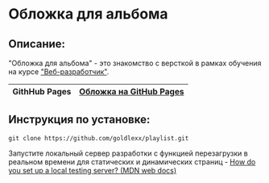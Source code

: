 # Обложка для альбома 

## Описание:

"Обложка для альбома" - это знакомство с версткой в рамках обучения на курсе ["Веб-разработчик"](https://praktikum.yandex.ru/web/).

| **GithHub Pages** | [Обложка на GitHub Pages](https://goldlexx.github.io/playlist/) |
| ----------------- | -------------------------------------------------------------------- |


## Инструкция по установке:

```
git clone https://github.com/goldlexx/playlist.git
```
Запустите локальный сервер разработки с функцией перезагрузки в реальном времени для статических и динамических страниц - [How do you set up a local testing server? (MDN web docs)](https://developer.mozilla.org/en-US/docs/Learn/Common_questions/set_up_a_local_testing_server)









